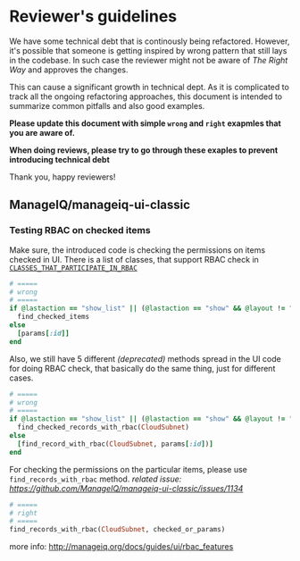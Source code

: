 # Reviewer's guidelines

We have some technical debt that is continously being refactored.
However, it's possible that someone is getting inspired by wrong pattern that still lays in the codebase.
In such case the reviewer might not be aware of _The Right Way_ and approves the changes.

This can cause a significant growth in technical dept. As it is complicated to track all the ongoing refactoring approaches,
this document is intended to summarize common pitfalls and also good examples.

**Please update this document with simple `wrong` and `right` exapmles that you are aware of.**

**When doing reviews, please try to go through these exaples to prevent introducing technical debt**

Thank you, happy reviewers!

## ManageIQ/manageiq-ui-classic

### Testing RBAC on checked items

Make sure, the introduced code is checking the permissions on items checked in UI.
There is a list of classes, that support RBAC check in [`CLASSES_THAT_PARTICIPATE_IN_RBAC`](https://github.com/ManageIQ/manageiq/blob/master/lib/rbac/filterer.rb#L8)

```ruby
# =====
# wrong
# =====
if @lastaction == "show_list" || (@lastaction == "show" && @layout != "cloud_network") || @lastaction.nil?
  find_checked_items
else
  [params[:id]]
end
```

Also, we still have 5 different _(deprecated)_ methods spread in the UI code for doing RBAC check, that basically do the same thing, just for different cases.

```ruby
# =====
# wrong
# =====
if @lastaction == "show_list" || (@lastaction == "show" && @layout != "cloud_subnet") || @lastaction.nil?
  find_checked_records_with_rbac(CloudSubnet)
else
  [find_record_with_rbac(CloudSubnet, params[:id])]
end
```

For checking the permissions on the particular items, please use `find_records_with_rbac` method.
_related issue: https://github.com/ManageIQ/manageiq-ui-classic/issues/1134_

```ruby
# =====
# right
# =====
find_records_with_rbac(CloudSubnet, checked_or_params)
```

more info:
http://manageiq.org/docs/guides/ui/rbac_features

